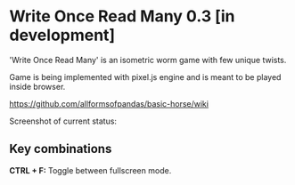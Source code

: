 # Write Once Read Many 0.3 [in development]
'Write Once Read Many' is an isometric worm game with few unique twists.

Game is being implemented with pixel.js engine and is meant to be played inside browser.

https://github.com/allformsofpandas/basic-horse/wiki

Screenshot of current status:

## Key combinations
**CTRL + F:** Toggle between fullscreen mode.